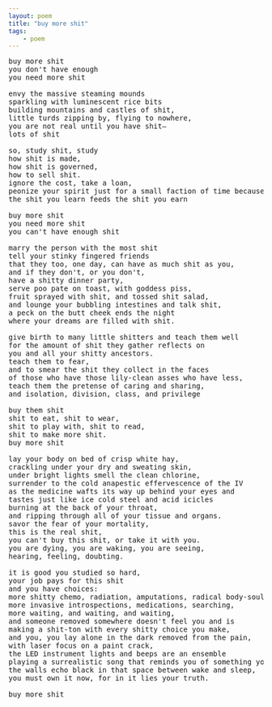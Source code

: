 ```yaml
---
layout: poem
title: "buy more shit"
tags: 
    - poem
---
```

<pre class="stanza">
buy more shit
you don't have enough
you need more shit

envy the massive steaming mounds
sparkling with luminescent rice bits 
building mountains and castles of shit,
little turds zipping by, flying to nowhere,
you are not real until you have shit&mdash;
lots of shit

so, study shit, study
how shit is made, 
how shit is governed,
how to sell shit.
ignore the cost, take a loan, 
peonize your spirit just for a small faction of time because
the shit you learn feeds the shit you earn

buy more shit
you need more shit
you can't have enough shit

marry the person with the most shit
tell your stinky fingered friends
that they too, one day, can have as much shit as you,
and if they don't, or you don't, 
have a shitty dinner party,
serve poo pate on toast, with goddess piss,
fruit sprayed with shit, and tossed shit salad,
and lounge your bubbling intestines and talk shit,
a peck on the butt cheek ends the night
where your dreams are filled with shit.

give birth to many little shitters and teach them well
for the amount of shit they gather reflects on
you and all your shitty ancestors.
teach them to fear, 
and to smear the shit they collect in the faces
of those who have those lily-clean asses who have less,
teach them the pretense of caring and sharing,
and isolation, division, class, and privilege

buy them shit
shit to eat, shit to wear,
shit to play with, shit to read,
shit to make more shit.
buy more shit

lay your body on bed of crisp white hay, 
crackling under your dry and sweating skin,
under bright lights smell the clean chlorine,
surrender to the cold anapestic effervescence of the IV 
as the medicine wafts its way up behind your eyes and 
tastes just like ice cold steel and acid icicles 
burning at the back of your throat,
and ripping through all of your tissue and organs.
savor the fear of your mortality, 
this is the real shit,
you can't buy this shit, or take it with you.
you are dying, you are waking, you are seeing, 
hearing, feeling, doubting. 

it is good you studied so hard,
your job pays for this shit
and you have choices:
more shitty chemo, radiation, amputations, radical body-soul-ectomies,
more invasive introspections, medications, searching,
more waiting, and waiting, and waiting,
and someone removed somewhere doesn't feel you and is
making a shit-ton with every shitty choice you make,
and you, you lay alone in the dark removed from the pain,
with laser focus on a paint crack,
the LED instrument lights and beeps are an ensemble
playing a surrealistic song that reminds you of something you can't recall,
the walls echo black in that space between wake and sleep,
you must own it now, for in it lies your truth.

buy more shit

</pre>


